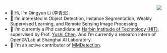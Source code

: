 <img align="right" src="https://github-readme-stats.vercel.app/api?username=Li-Qingyun&count_private=true&show_icons=true" />

- 👋 Hi, I’m Qingyun Li (李青云).
- 👀 I’m interested in Object Detection, Instance Segmentation, Weakly Supervised Learning, and Remote Sensing Image Processing.
- 🌱 I’m currently a Phd candidate at [Harbin Institude of Technology (HIT)](http://www.hit.edu.cn/), supervised by Prof. [Yushi Chen](http://homepage.hit.edu.cn/chenyushi). And I’m currently a research intern of OpenGVLab at Shanghai AI Laboratory.
- 💞️ I'm an active contributor of [MMDetection](https://github.com/open-mmlab/mmdetection).

